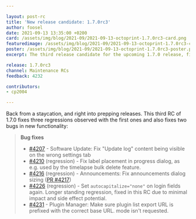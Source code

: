 ```yaml
---

layout: post-rc
title: 'New release candidate: 1.7.0rc3'
author: foosel
date: 2021-09-13 13:35:00 +0200
card: /assets/img/blog/2021-09/2021-09-13-octoprint-1.7.0rc3-card.png
featuredimage: /assets/img/blog/2021-09/2021-09-13-octoprint-1.7.0rc3-card.png
poster: /assets/img/blog/2021-09/2021-09-13-octoprint-1.7.0rc3-poster.png
excerpt: The third release candidate for the upcoming 1.7.0 release, fixing three observed regressions and two bugs in new functionality.

release: 1.7.0rc3
channel: Maintenance RCs
feedback: 4232

contributors:
- cp2004

---
```


Back from a staycation, and right into prepping releases. This third RC of 1.7.0 fixes three 
regressions observed with the first ones and also fixes two bugs in new functionality:

> **Bug fixes**
>
>   * [#4207](https://github.com/OctoPrint/OctoPrint/issues/4207) - Software Update: Fix "Update log" content being visible on the wrong settings tab
>   * [#4210](https://github.com/OctoPrint/OctoPrint/issues/4210) (regression) - Fix label placement in progress dialog, as e.g. used by the timelapse bulk delete feature.
>   * [#4216](https://github.com/OctoPrint/OctoPrint/issues/4216) (regression) - Announcements: Fix announcements dialog sizing ([PR #4217](https://github.com/OctoPrint/OctoPrint/pull/4217))
>   * [#4226](https://github.com/OctoPrint/OctoPrint/issues/4226) (regression) - Set `autocapitalize="none"` on login fields again. Longer standing regression, fixed in this RC due to minimal impact and side effect potential.
>   * [#4231](https://github.com/OctoPrint/OctoPrint/issues/4231) - Plugin Manager: Make sure plugin list export URL is prefixed with the correct base URL.
mode isn't requested.

